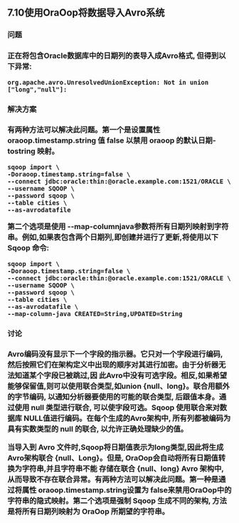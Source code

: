 <h2>7.10使用OraOop将数据导入Avro系统</h2>

<h3>问题<h3>
正在将包含Oracle数据库中的日期列的表导入成Avro格式, 但得到以下异常:

```
org.apache.avro.UnresolvedUnionException: Not in union ["long","null"]:
```

<h3>解决方案<h3>

有两种方法可以解决此问题。第一个是设置属性 oraoop.timestamp.string 值 false 以禁用 oraoop 的默认日期-tostring 映射。

```
sqoop import \
-Doraoop.timestamp.string=false \
--connect jdbc:oracle:thin:@oracle.example.com:1521/ORACLE \
--username SQOOP \
--password sqoop \
--table cities \
--as-avrodatafile
```

第二个选项是使用 **--map-columnjava**参数将所有日期列映射到字符串。例如,如果表包含两个日期列,即创建并进行了更新,将使用以下 Sqoop 命令:

```
sqoop import \
-Doraoop.timestamp.string=false \
--connect jdbc:oracle:thin:@oracle.example.com:1521/ORACLE \
--username SQOOP \
--password sqoop \
--table cities \
--as-avrodatafile \
--map-column-java CREATED=String,UPDATED=String
```


<h3>讨论<h3>

Avro编码没有显示下一个字段的指示器。它只对一个字段进行编码, 然后按照它们在架构定义中出现的顺序对其进行加密。由于分析器无法知道某个字段已被跳过,因
此Avro中没有可选字段。相反,如果希望能够保留值,则可以使用联合类型,如union {null、long}。联合用额外的字节编码, 以通知分析器要使用的可能的联合类型,
后跟值本身。通过使用 null 类型进行联合, 可以使字段可选。Sqoop 使用联合来对数据库 NULL值进行编码。在每个生成的Avro架构中, 所有列都被编码为具有实数类型的 null 的联合, 以允许正确处理缺少的值。

当导入到 Avro 文件时,Sqoop将日期值表示为long类型,因此将生成Avro架构联合 {null、Long}。但是, OraOop会自动将所有日期值转换为字符串,并且字符串不能
存储在联合 {null、long} Avro 架构中, 从而导致不存在联合异常。有两种方法可以解决此问题。第一种是通过将属性 oraoop.timestamp.string设置为 
false来禁用OraOop中的字符串的隐式映射。第二个选项是强制 Sqoop 生成不同的架构, 方法是将所有日期列映射为 OraOop 所期望的字符串。
